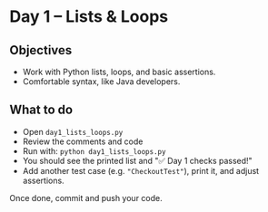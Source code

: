 # Day 1 – Lists & Loops

## Objectives
- Work with Python lists, loops, and basic assertions.
- Comfortable syntax, like Java developers.

## What to do
- Open `day1_lists_loops.py`
- Review the comments and code
- Run with: `python day1_lists_loops.py`
- You should see the printed list and "✅ Day 1 checks passed!"
- Add another test case (e.g. `"CheckoutTest"`), print it, and adjust assertions.

Once done, commit and push your code.